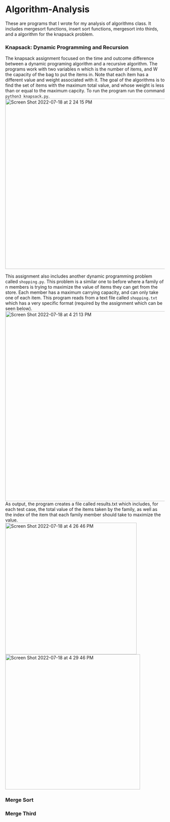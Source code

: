 # Algorithm-Analysis
These are programs that I wrote for my analysis of algorithms class. It includes mergesort functions, insert sort functions, mergesort into thirds, and a algorithm for the knapsack problem.

### Knapsack: Dynamic Programming and Recursion
The knapsack assignment focused on the time and outcome difference between a dynamic programing algorithm and a recursive algorithm. The programs work with two variables n which is the number of items, and W the capacity of the bag to put the items in. Note that each item has a different value and weight associated with it. The goal of the algorithms is to find the set of items with the maximum total value, and whose weight is less than or equal to the maximum capcity. To run the program run the command `python3 knapsack.py`. </br>
<img width="537" alt="Screen Shot 2022-07-18 at 2 24 15 PM" src="https://user-images.githubusercontent.com/41707123/179619968-c7bdb9c4-21a7-4bc2-852b-7695546950cb.png"></br>

This assignment also includes another dynamic programming problem called `shopping.py`. This problem is a similar one to before where a family of n members is trying to maximize the value of items they can get from the store. Each member has a maximum carrying capacity, and can only take one of each item. This program reads from a text file called `shopping.txt` which has a very specific format (required by the assignment which can be seen below). </br>
<img width="599" alt="Screen Shot 2022-07-18 at 4 21 13 PM" src="https://user-images.githubusercontent.com/41707123/179632928-e35aa429-3e7b-4b98-bd2f-1b34cc220c01.png">
As output, the program creates a file called results.txt which includes, for each test case, the total value of the items taken by the family, as well as the index of the item that each family member should take to maximize the value. </br>
<img width="415" alt="Screen Shot 2022-07-18 at 4 26 46 PM" src="https://user-images.githubusercontent.com/41707123/179633564-a3255c82-1bed-4f60-8a64-c9bda22f1444.png">
<img width="426" alt="Screen Shot 2022-07-18 at 4 29 46 PM" src="https://user-images.githubusercontent.com/41707123/179633706-b0a7f8a8-179b-4a87-b6c8-f0d4df26be0b.png"></br>


### Merge Sort

### Merge Third
